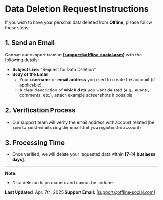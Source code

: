 # Data Deletion Request Instructions  

If you wish to have your personal data deleted from **Offline**, please follow these steps:  

## 1. **Send an Email**  
Contact our support team at **[support@offline-social.com]** with the following details:  
- **Subject Line:** "Request for Data Deletion"  
- **Body of the Email:**  
  - Your **username** or **email address** you used to create the account (if applicable).  
  - A clear description of **which data** you want deleted (e.g., events, comments, etc.), attach example screenshots if possible  

## 2. **Verification Process**  
- Our support team will verify the email address with account related (be sure to send email using the email that you register the account)

## 3. **Processing Time**  
- Once verified, we will delete your requested data within **[7–14 business days]**.  

---

**Note:**  
- Data deletion is permanent and cannot be undone.  

**Last Updated:** Apr. 7th, 2025
**Support Email:** [support@offline-social.com]  
